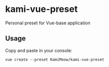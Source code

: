 # kami-vue-preset
Personal preset for Vue-base application


## Usage

Copy and paste in your console:

`vue create --preset KamiMeow/kami-vue-preset`